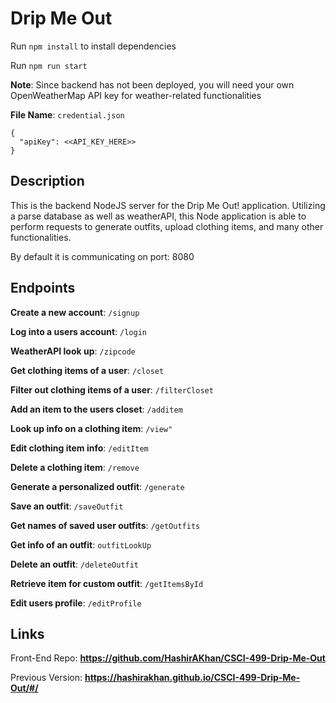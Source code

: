 # Drip Me Out


Run `npm install` to install dependencies

Run `npm run start`

**Note**: Since backend has not been deployed, you will need your own OpenWeatherMap API key for weather-related functionalities

**File Name**: `credential.json`
```
{
  "apiKey": <<API_KEY_HERE>>
}
```

## Description

This is the backend NodeJS server for the Drip Me Out! application. Utilizing a parse database as well as weatherAPI, this Node application is able to perform requests to generate outfits, upload clothing items, and many other functionalities.

By default it is communicating on port: 8080

## Endpoints

**Create a new account**: `/signup`

**Log into a users account**: `/login`

**WeatherAPI look up**: `/zipcode`

**Get clothing items of a user**: `/closet`

**Filter out clothing items of a user**: `/filterCloset`

**Add an item to the users closet**: `/additem`

**Look up info on a clothing item**: `/view"`

**Edit clothing item info**: `/editItem`

**Delete a clothing item**: `/remove`

**Generate a personalized outfit**: `/generate`

**Save an outfit**: `/saveOutfit`

**Get names of saved user outfits**: `/getOutfits`

**Get info of an outfit**: `outfitLookUp`

**Delete an outfit**: `/deleteOutfit`

**Retrieve item for custom outfit**: `/getItemsById`

**Edit users profile**: `/editProfile`


## Links

Front-End Repo: **https://github.com/HashirAKhan/CSCI-499-Drip-Me-Out**

Previous Version: **https://hashirakhan.github.io/CSCI-499-Drip-Me-Out/#/**
